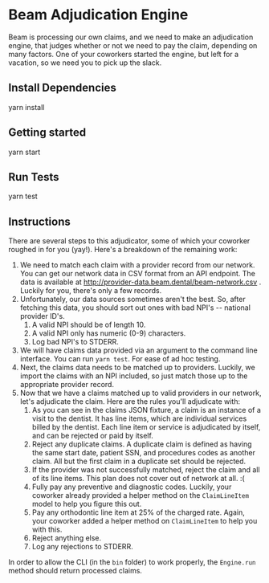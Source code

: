 # Beam Adjudication Engine

Beam is processing our own claims, and we need to make an adjudication engine, that judges whether or not we need to pay the claim, depending on many factors. One of your coworkers started the engine, but left for a vacation, so we need you to pick up the slack.

## Install Dependencies

yarn install

## Getting started

yarn start

## Run Tests

yarn test

## Instructions

There are several steps to this adjudicator, some of which your coworker roughed in for you (yay!). Here's a breakdown of the remaining work:

1. We need to match each claim with a provider record from our network. You can get our network data in CSV format from an API endpoint. The data is available at http://provider-data.beam.dental/beam-network.csv . Luckily for you, there's only a few records.
2. Unfortunately, our data sources sometimes aren't the best. So, after fetching this data, you should sort out ones with bad NPI's -- national provider ID's.
    1. A valid NPI should be of length 10.
    2. A valid NPI only has numeric (0-9) characters.
    3. Log bad NPI's to STDERR.
3. We will have claims data provided via an argument to the command line interface. You can run `yarn test`. For ease of ad hoc testing.
4. Next, the claims data needs to be matched up to providers. Luckily, we import the claims with an NPI included, so just match those up to the appropriate provider record.
5. Now that we have a claims matched up to valid providers in our network, let's adjudicate the claim. Here are the rules you'll adjudicate with:
    1. As you can see in the claims JSON fixture, a claim is an instance of a visit to the dentist. It has line items, which are individual services billed by the dentist. Each line item or service is adjudicated by itself, and can be rejected or paid by itself.
    2. Reject any duplicate claims. A duplicate claim is defined as having the same start date, patient SSN, and procedures codes as another claim. All but the first claim in a duplicate set should be rejected.
    3. If the provider was not successfully matched, reject the claim and all of its line items. This plan does not cover out of network at all. :(
    4. Fully pay any preventive and diagnostic codes. Luckily, your coworker already provided a helper method on the `ClaimLineItem` model to help you figure this out.
    5. Pay any orthodontic line item at 25% of the charged rate. Again, your coworker added a helper method on `ClaimLineItem` to help you with this.
    6. Reject anything else.
    7. Log any rejections to STDERR.

In order to allow the CLI (in the `bin` folder) to work properly, the `Engine.run` method should return processed claims.
